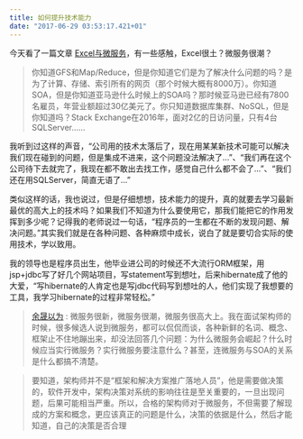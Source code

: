 ```yaml
---
title: 如何提升技术能力
date: "2017-06-29 03:53:17.421+01"
---
```

今天看了一篇文章 [Excel与微服务](https://mp.weixin.qq.com/s?__biz=MzA3MDMwOTcwMg==&mid=2650004876&idx=1&sn=bc4df15cace45d179b901b50dcf3b8ea&chksm=8739bfa5b04e36b3c95341f740b5e1ebfbcf311495eacdcf051357dd8e9029d90ae3359e2beb&mpshare=1&scene=1&srcid=0628S9yRn3eMX8JwUYKWhpJA&key=dd608d91fd702d6496c006a68fd69e39f774135c054a342d5a4841017e6ae4a3a06ef5a1afd4ea6980a7327880db71213a3a2f08bb0d537e9c92fbd3e09d3c4c8e87cd0d67a641e23456ccd342ae298f&ascene=0&uin=MTIwODAwNzAyMA%3D%3D&devicetype=iMac+MacBookPro12%2C1+OSX+OSX+10.12.5+build(16F73) )，有一些感触，Excel很土？微服务很潮？
> 你知道GFS和Map/Reduce，但是你知道它们是为了解决什么问题的吗？是为了计算、存储、索引所有的网页（那个时候大概有8000万）。你知道SOA，但是你知道亚马逊什么时候上的SOA吗？那时候亚马逊已经有7800名雇员，年营业额超过30亿美元了。你只知道数据库集群、NoSQL，但是你知道吗？Stack Exchange在2016年，面对2亿的日访问量，只有4台SQLServer……

我听到过这样的声音，“公司用的技术太落后了，现在用某某新技术可能可以解决我们现在碰到的问题，但是集成不进来，这个问题没法解决了...”、“我们再在这个公司待下去就完了，我现在都不敢出去找工作，感觉自己什么都不会了...”、“我们还在用SQLServer，简直无语了...”

类似这样的话，我也说过，但是仔细想想，技术能力的提升，真的就要去学习最新最优的高大上的技术吗？如果我们不知道为什么要使用它，那我们能把它的作用发挥到多少呢？记得我的老师说过一句话，“程序员的一生都在不断的发现问题、解决问题。”其实我们就是在各种问题、各种麻烦中成长，说白了就是要切合实际的使用技术，学以致用。

我的领导也是程序员出生，他毕业进公司的时候还不大流行ORM框架，用jsp+jdbc写了好几个网站项目，写statement写到想吐，后来hibernate成了他的大爱，“写hibernate的人肯定也是写jdbc代码写到想吐的人，他们实现了我想要的工具，我学习hibernate的过程非常轻松。”


>[余晟以为](https://mp.weixin.qq.com/s?__biz=MzA3MDMwOTcwMg==&mid=2650004876&idx=1&sn=bc4df15cace45d179b901b50dcf3b8ea&chksm=8739bfa5b04e36b3c95341f740b5e1ebfbcf311495eacdcf051357dd8e9029d90ae3359e2beb&mpshare=1&scene=1&srcid=0628S9yRn3eMX8JwUYKWhpJA&key=dd608d91fd702d6496c006a68fd69e39f774135c054a342d5a4841017e6ae4a3a06ef5a1afd4ea6980a7327880db71213a3a2f08bb0d537e9c92fbd3e09d3c4c8e87cd0d67a641e23456ccd342ae298f&ascene=0&uin=MTIwODAwNzAyMA%3D%3D&devicetype=iMac+MacBookPro12%2C1+OSX+OSX+10.12.5+build(16F73)) : 微服务很新，微服务很潮，微服务很高大上。我在面试架构师的时候，很多候选人说到微服务，都可以侃侃而谈，各种新鲜的名词、概念、框架止不住地蹦出来，却没法回答几个问题：为什么微服务会崛起？什么时候应当实行微服务？实行微服务要注意什么？甚至，连微服务与SOA的关系是什么都搞不清楚。

>要知道，架构师并不是“框架和解决方案推广落地人员”，他是需要做决策的，软件开发中，架构决策对系统的影响往往是至关重要的，一旦出现问题，后果可能相当严重。所以，合格的架构师对于微服务，不但需要了解现成的方案和概念，更应该真正的问题是什么，决策的依据是什么，然后才能知道，自己的决策是否合理